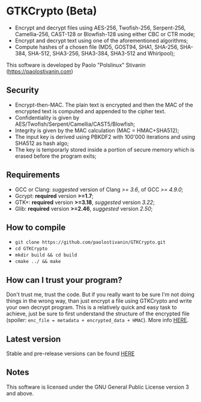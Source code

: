 GTKCrypto (Beta)
========

* Encrypt and decrypt files using AES-256, Twofish-256, Serpent-256, Camellia-256, CAST-128 or Blowfish-128 using either CBC or CTR mode;
* Encrypt and decrypt text using one of the aforementioned algorithms;
* Compute hashes of a chosen file (MD5, GOST94, SHA1, SHA-256, SHA-384, SHA-512, SHA3-256, SHA3-384, SHA3-512 and Whirlpool);

This software is developed by Paolo "Polslinux" Stivanin (https://paolostivanin.com)


Security
--------
* Encrypt-then-MAC. The plain text is encrypted and then the MAC of the encrypted text is computed and appended to the cipher text.
* Confidentiality is given by AES/Twofish/Serpent/Camellia/CAST5/Blowfish;
* Integrity is given by the MAC calculation (MAC = HMAC+SHA512);
* The input key is derived using PBKDF2 with 100'000 iterations and using SHA512 as hash algo;
* The key is temporarly stored inside a portion of secure memory which is erased before the program exits;


Requirements
------------
* GCC or Clang: *suggested* version of Clang *>= 3.6*, of GCC *>= 4.9.0*;
* Gcrypt: **required** version **>=1.7**;
* GTK+: **required** version **>=3.18**, *suggested* version *3.22*;
* Glib: **required** version **>=2.46**, *suggested* version *2.50*;


How to compile
--------------
* `git clone https://github.com/paolostivanin/GTKCrypto.git`
* `cd GTKCrypto`
* `mkdir build && cd build`
* `cmake ../ && make`


How can I trust your program?
----------------------------
Don't trust me, trust the code. But if you really want to be sure I'm not doing things in the wrong way, than just encrypt a file using GTKCrypto and write your own decrypt program.
This is a relatively quick and easy task to achieve, just be sure to first understand the structure of the encrypted file (spoiler: `enc_file = metadata + encrypted_data + HMAC`). More info [HERE](https://github.com/paolostivanin/GTKCrypto/blob/master/src/crypt-common.h).


Latest version
-------------
Stable and pre-release versions can be found [HERE](https://github.com/paolostivanin/GTKCrypto/releases)


Notes
-----
This software is licensed under the GNU General Public License version 3 and above.
